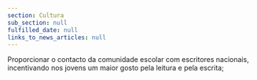 ```yaml
---
section: Cultura
sub_section: null
fulfilled_date: null
links_to_news_articles: null
---
```


Proporcionar o contacto da comunidade escolar com escritores nacionais, incentivando nos jovens um maior gosto pela leitura e pela escrita;